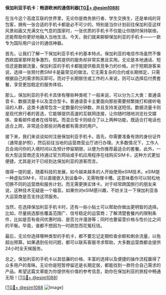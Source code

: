 **保加利亚手机卡：畅游欧洲的通信利器[[TG💪+ @esim1088](https://t.me/s/esim1088)]**

在当今这个高度互联的世界里，无论你是商务旅行者、学生交换生，还是单纯的背包客，拥有一张合适的手机卡都是必不可少的。特别是当你计划前往保加利亚这样风景如画又充满文化气息的国家时，一张优质的手机卡不仅能让你随时保持联络，还能帮助你更好地融入当地生活。今天，我们就来聊聊保加利亚的手机卡——一款专为国际用户设计的通信神器。

首先，让我们了解一下保加利亚手机卡的基本特点。保加利亚的电信市场虽然不像西欧国家那样竞争激烈，但其提供的服务却非常实惠且实用。无论是本地通话、短信还是数据流量，保加利亚的手机卡都能提供极具竞争力的价格。对于短期游客来说，选择一张预付费SIM卡是最常见的做法，它无需复杂的合约或长期绑定，只需根据自己的需求购买即可。而对于长期居住或工作的人来说，则可以选择后付费套餐，享受更加稳定的服务体验。

那么，保加利亚的手机卡具体有哪些种类呢？一般来说，可以分为三大类：普通语音卡、数据流量卡以及混合型卡。普通语音卡主要面向那些需要频繁拨打和接听电话的人群，这类卡通常包含一定数量的分钟数，并且支持发送短信。数据流量卡则是现代旅行者的首选，它能够提供高速的互联网连接，让你随时随地浏览社交媒体、查看邮件或者在线导航。而混合型卡则结合了以上两种功能，既适合打电话也适合上网，非常适合那些对两者都有需求的用户。

接下来，我们来谈谈如何注册保加利亚手机卡。首先，你需要准备有效的身份证件（通常是护照），然后前往当地的运营商营业厅进行办理。大多数情况下，工作人员会询问你的入境时间以及预计停留期限，以便为你推荐最适合的套餐。此外，一些大型运营商还支持通过官方网站或手机应用程序在线购买SIM卡，这种方式更加便捷，尤其是对于已经到达保加利亚的游客而言。

值得一提的是，随着科技的发展，如今越来越多的人开始使用eSIM技术。eSIM是一种虚拟SIM卡，可以直接嵌入到设备中，无需物理卡槽。这意味着你可以轻松地切换不同的运营商和服务计划，而无需更换实体卡。对于经常跨国旅行的朋友来说，这种技术无疑是一个福音。如果你对eSIM感兴趣，不妨关注一下保加利亚各大运营商是否支持这项服务。

当然，在选择保加利亚手机卡时，还有一些小贴士可以帮助你做出更明智的选择。比如，尽量挑选那些覆盖范围广、信号稳定的运营商；了解清楚套餐内的限制条件，比如是否有夜间优惠时段、是否允许漫游等；同时也要留意价格与性价比之间的平衡。毕竟，谁都不想因为一时疏忽而花冤枉钱。

最后，无论你选择哪种类型的手机卡，都不要忘记定期检查余额和剩余流量，以免超出预算。如果遇到任何问题，都可以联系客服寻求帮助，大多数运营商都会提供24小时全天候服务。

总之，保加利亚的手机卡以其低廉的价格、丰富的选择以及便捷的操作流程赢得了众多用户的青睐。无论你是短暂停留还是长期定居，都能找到一款符合自己需求的产品。希望这篇文章能为你提供有价值的参考信息，助你在保加利亚的旅程中畅通无阻！[[TG💪+ @esim1088](https://t.me/s/esim1088)]

[[TG💪+ @esim1088](https://t.me/s/esim1088) ![Image](https://i.postimg.cc/4NQfJmqS/Snipaste-2025-05-13-00-14-12.png)]